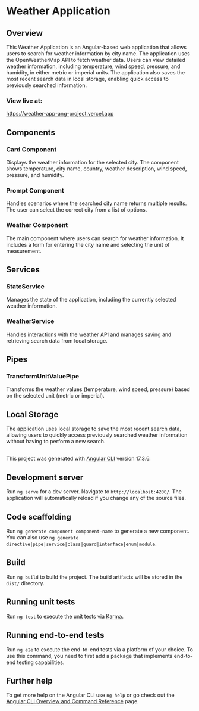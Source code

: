 # Weather Application

## Overview

This Weather Application is an Angular-based web application that allows users to search for weather information by city name. The application uses the OpenWeatherMap API to fetch weather data. Users can view detailed weather information, including temperature, wind speed, pressure, and humidity, in either metric or imperial units. The application also saves the most recent search data in local storage, enabling quick access to previously searched information.

### View live at:

https://weather-app-ang-project.vercel.app

## Components

### Card Component

Displays the weather information for the selected city. The component shows temperature, city name, country, weather description, wind speed, pressure, and humidity.

### Prompt Component

Handles scenarios where the searched city name returns multiple results. The user can select the correct city from a list of options.

### Weather Component

The main component where users can search for weather information. It includes a form for entering the city name and selecting the unit of measurement.

## Services

### StateService

Manages the state of the application, including the currently selected weather information.

### WeatherService

Handles interactions with the weather API and manages saving and retrieving search data from local storage.

## Pipes

### TransformUnitValuePipe

Transforms the weather values (temperature, wind speed, pressure) based on the selected unit (metric or imperial).

## Local Storage

The application uses local storage to save the most recent search data, allowing users to quickly access previously searched weather information without having to perform a new search.

##

This project was generated with [Angular CLI](https://github.com/angular/angular-cli) version 17.3.6.

## Development server

Run `ng serve` for a dev server. Navigate to `http://localhost:4200/`. The application will automatically reload if you change any of the source files.

## Code scaffolding

Run `ng generate component component-name` to generate a new component. You can also use `ng generate directive|pipe|service|class|guard|interface|enum|module`.

## Build

Run `ng build` to build the project. The build artifacts will be stored in the `dist/` directory.

## Running unit tests

Run `ng test` to execute the unit tests via [Karma](https://karma-runner.github.io).

## Running end-to-end tests

Run `ng e2e` to execute the end-to-end tests via a platform of your choice. To use this command, you need to first add a package that implements end-to-end testing capabilities.

## Further help

To get more help on the Angular CLI use `ng help` or go check out the [Angular CLI Overview and Command Reference](https://angular.io/cli) page.
